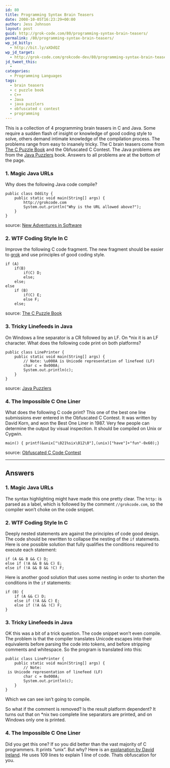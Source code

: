 ```yaml
---
id: 80
title: Programming Syntax Brain Teasers
date: 2008-10-05T16:23:29+00:00
author: Jess Johnson
layout: post
guid: http://grok-code.com/80/programming-syntax-brain-teasers/
permalink: /80/programming-syntax-brain-teasers/
wp_jd_bitly:
  - http://bit.ly/aXDdQZ
wp_jd_target:
  - http://grok-code.com/grokcode-dev/80/programming-syntax-brain-teasers/
jd_tweet_this:
  - 
categories:
  - Programming Languages
tags:
  - brain teasers
  - c puzzle book
  - C++
  - Java
  - java puzzlers
  - obfuscated c contest
  - programming
---
```

This is a collection of 4 programming brain teasers in C and Java. Some require a sudden flash of insight or knowledge of good coding style to solve, others demand intimate knowledge of the compilation process. The problems range from easy to insanely tricky. The C brain teasers come from [The C Puzzle Book](http://www.amazon.com/gp/product/0201604612?ie=UTF8&tag=grok-20&linkCode=as2&camp=1789&creative=9325&creativeASIN=0201604612 "The C Puzzle Book") and the Obfuscated C Contest. The Java problems are from the [Java Puzzlers](http://www.amazon.com/gp/product/032133678X?ie=UTF8&tag=grok-20&linkCode=as2&camp=1789&creative=9325&creativeASIN=032133678X "Java Puzzlers") book. Answers to all problems are at the bottom of the page.<!--more-->

### 1. Magic Java URLs

Why does the following Java code compile?

<pre><code class="language-java">public class Oddity {
    public static void main(String[] args) {
        http://grokcode.com
        System.out.println("Why is the URL allowed above?");
    }
}</code></pre>

source: [New Adventures in Software](http://blog.uncommons.org/2008/08/24/a-java-syntax-quirk/ "New Adventures in Software")

### 2. WTF Coding Style In C

Improve the following C code fragment. The new fragment should be easier to [grok](http://grokcode.com/95/definition-and-origin-of-grok/ "grok") and use principles of good coding style.

<pre><code class="language-c">if (A)
    if(B)
        if(C) D;
        else;
    else;
else
    if (B)
        if(C) E;
        else F;
    else;</code></pre>

source: [The C Puzzle Book](http://www.amazon.com/gp/product/0201604612?ie=UTF8&tag=grok-20&linkCode=as2&camp=1789&creative=9325&creativeASIN=0201604612 "The C Puzzle Book")

### 3. Tricky Linefeeds in Java

On Windows a line separator is a CR followed by an LF. On *nix it is an LF character. What does the following code print on both platforms?

<pre><code class="language-java">public class LinePrinter {
    public static void main(String[] args) {
        // Note: \u000A is Unicode representation of linefeed (LF)
        char c = 0x000A;
        System.out.println(c);
    }
}</code></pre>

source: [Java Puzzlers](http://www.amazon.com/gp/product/032133678X?ie=UTF8&tag=grok-20&linkCode=as2&camp=1789&creative=9325&creativeASIN=032133678X "Java Puzzlers")

### 4. The Impossible C One Liner

What does the following C code print? This one of the best one line submissions ever entered in the Obfuscated C Contest. It was written by David Korn, and won the Best One Liner in 1987. Very few people can determine the output by visual inspection. It should be compiled on Unix or Cygwin.

<pre><code class="language-c">main() { printf(&unix["\021%six\012\0"],(unix)["have"]+"fun"-0x60);}</code></pre>

source: [Obfuscated C Code Contest](http://www.ioccc.org/years.html#1987_korn "Obfuscated C Code Contest")

* * *

## Answers

### 1. Magic Java URLs

The syntax highlighting might have made this one pretty clear. The `http:` is parsed as a label, which is followed by the comment `//grokcode.com`, so the compiler won&#8217;t choke on the code snippet.

### 2. WTF Coding Style In C

Deeply nested statements are against the principles of code good design. The code should be rewritten to collapse the nesting of the `if` statements. Here is one possible solution that fully qualifies the conditions required to execute each statement:

<pre><code class="language-c">if (A && B && C) D;
else if (!A && B && C) E;
else if (!A && B && !C) F;</code></pre>

Here is another good solution that uses some nesting in order to shorten the conditions in the `if` statements:

<pre><code class="language-c">if (B) {
    if (A && C) D;
    else if (!A && C) E;
    else if (!A && !C) F;
}</code></pre>

### 3. Tricky Linefeeds in Java

OK this was a bit of a trick question. The code snippet won&#8217;t even compile. The problem is that the compiler translates Unicode escapes into their equivalents before parsing the code into tokens, and before stripping comments and whitespace. So the program is translated into this:

<pre><code class="language-java">public class LinePrinter {
    public static void main(String[] args) {
        // Note:
 is Unicode representation of linefeed (LF)
        char c = 0x000A;
        System.out.println(c);
    }
}</code></pre>

Which we can see isn&#8217;t going to compile.

So what if the comment is removed? Is the result platform dependent? It turns out that on *nix two complete line separators are printed, and on Windows only one is printed.

### 4. The Impossible C One Liner

Did you get this one? If so you did better than the vast majority of C programmers. It prints &#8220;unix&#8221;. But why? Here is an [explanation by David Ireland](http://www.di-mgt.com.au/src/korn_ioccc.txt). He uses 109 lines to explain 1 line of code. Thats obfuscation for you.
